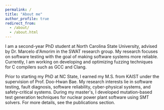 ```yaml
---
permalink: /
title: "About me"
author_profile: true
redirect_from: 
  - /about/
  - /about.html
---
```

I am a second-year PhD student at North Carolina State University, advised by Dr. Marcelo d'Amorim in the SWAT research group. My research focuses on software testing with the goal of making software systems more reliable.
Currently, I am working on developing and optimizing fuzzing techniques for C compilers such as GCC and Clang.

Prior to starting my PhD at NC State, I earned my M.S. from KAIST under the supervision of Prof. Doo-Hwan Bae. My research interests lie in software testing, fault diagnosis, software reliability, cyber-physical systems, and safety-critical systems. During my master's, I developed mutation-based test generation techniques for nuclear power plant software using SMT solvers. For more details, see the publications section.